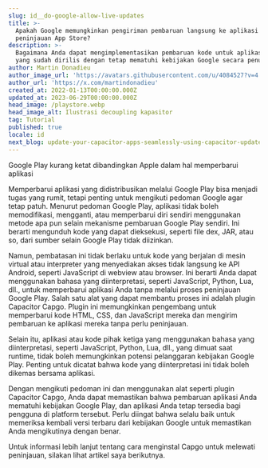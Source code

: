 ```yaml
---
slug: id__do-google-allow-live-updates
title: >-
  Apakah Google memungkinkan pengiriman pembaruan langsung ke aplikasi tanpa
  peninjauan App Store?
description: >-
  Bagaimana Anda dapat mengimplementasikan pembaruan kode untuk aplikasi Android
  yang sudah dirilis dengan tetap mematuhi kebijakan Google secara penuh?
author: Martin Donadieu
author_image_url: 'https://avatars.githubusercontent.com/u/4084527?v=4'
author_url: 'https://x.com/martindonadieu'
created_at: 2022-01-13T00:00:00.000Z
updated_at: 2023-06-29T00:00:00.000Z
head_image: /playstore.webp
head_image_alt: Ilustrasi decoupling kapasitor
tag: Tutorial
published: true
locale: id
next_blog: update-your-capacitor-apps-seamlessly-using-capacitor-updater
---
```


Google Play kurang ketat dibandingkan Apple dalam hal memperbarui aplikasi

Memperbarui aplikasi yang didistribusikan melalui Google Play bisa menjadi tugas yang rumit, tetapi penting untuk mengikuti pedoman Google agar tetap patuh. Menurut pedoman Google Play, aplikasi tidak boleh memodifikasi, mengganti, atau memperbarui diri sendiri menggunakan metode apa pun selain mekanisme pembaruan Google Play sendiri. Ini berarti mengunduh kode yang dapat dieksekusi, seperti file dex, JAR, atau so, dari sumber selain Google Play tidak diizinkan.

Namun, pembatasan ini tidak berlaku untuk kode yang berjalan di mesin virtual atau interpreter yang menyediakan akses tidak langsung ke API Android, seperti JavaScript di webview atau browser. Ini berarti Anda dapat menggunakan bahasa yang diinterpretasi, seperti JavaScript, Python, Lua, dll., untuk memperbarui aplikasi Anda tanpa melalui proses peninjauan Google Play. Salah satu alat yang dapat membantu proses ini adalah plugin Capacitor Capgo. Plugin ini memungkinkan pengembang untuk memperbarui kode HTML, CSS, dan JavaScript mereka dan mengirim pembaruan ke aplikasi mereka tanpa perlu peninjauan.

Selain itu, aplikasi atau kode pihak ketiga yang menggunakan bahasa yang diinterpretasi, seperti JavaScript, Python, Lua, dll., yang dimuat saat runtime, tidak boleh memungkinkan potensi pelanggaran kebijakan Google Play. Penting untuk dicatat bahwa kode yang diinterpretasi ini tidak boleh dikemas bersama aplikasi.

Dengan mengikuti pedoman ini dan menggunakan alat seperti plugin Capacitor Capgo, Anda dapat memastikan bahwa pembaruan aplikasi Anda mematuhi kebijakan Google Play, dan aplikasi Anda tetap tersedia bagi pengguna di platform tersebut. Perlu diingat bahwa selalu baik untuk memeriksa kembali versi terbaru dari kebijakan Google untuk memastikan Anda mengikutinya dengan benar.

Untuk informasi lebih lanjut tentang cara menginstal Capgo untuk melewati peninjauan, silakan lihat artikel saya berikutnya.